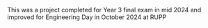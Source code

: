 This was a project completed for Year 3 final exam in mid 2024 and improved for Engineering Day in October 2024 at RUPP
